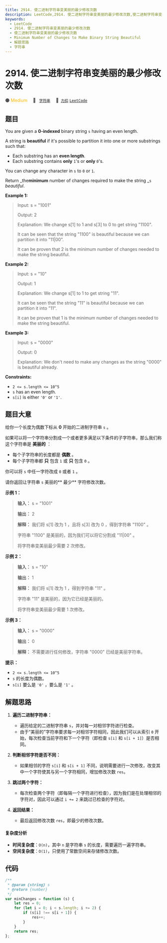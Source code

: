 ```yaml
---
title: 2914. 使二进制字符串变美丽的最少修改次数
description: LeetCode,2914. 使二进制字符串变美丽的最少修改次数,使二进制字符串变美丽的最少修改次数,Minimum Number of Changes to Make Binary String Beautiful,解题思路,字符串
keywords:
  - LeetCode
  - 2914. 使二进制字符串变美丽的最少修改次数
  - 使二进制字符串变美丽的最少修改次数
  - Minimum Number of Changes to Make Binary String Beautiful
  - 解题思路
  - 字符串
---
```


# 2914. 使二进制字符串变美丽的最少修改次数

🟠 <font color=#ffb800>Medium</font>&emsp; 🔖&ensp; [`字符串`](/tag/string.md)&emsp; 🔗&ensp;[`力扣`](https://leetcode.cn/problems/minimum-number-of-changes-to-make-binary-string-beautiful) [`LeetCode`](https://leetcode.com/problems/minimum-number-of-changes-to-make-binary-string-beautiful)

## 题目

You are given a **0-indexed** binary string `s` having an even length.

A string is **beautiful** if it's possible to partition it into one or more
substrings such that:

- Each substring has an **even length**.
- Each substring contains **only** `1`'s or **only** `0`'s.

You can change any character in `s` to `0` or `1`.

Return _the**minimum** number of changes required to make the string _`s`
_beautiful_.

**Example 1:**

> Input: s = "1001"
>
> Output: 2
>
> Explanation: We change s[1] to 1 and s[3] to 0 to get string "1100".
>
> It can be seen that the string "1100" is beautiful because we can partition it into "11|00".
>
> It can be proven that 2 is the minimum number of changes needed to make the string beautiful.

**Example 2:**

> Input: s = "10"
>
> Output: 1
>
> Explanation: We change s[1] to 1 to get string "11".
>
> It can be seen that the string "11" is beautiful because we can partition it into "11".
>
> It can be proven that 1 is the minimum number of changes needed to make the string beautiful.

**Example 3:**

> Input: s = "0000"
>
> Output: 0
>
> Explanation: We don't need to make any changes as the string "0000" is beautiful already.

**Constraints:**

- `2 <= s.length <= 10^5`
- `s` has an even length.
- `s[i]` is either `'0'` or `'1'`.

## 题目大意

给你一个长度为偶数下标从 **0** 开始的二进制字符串 `s` 。

如果可以将一个字符串分割成一个或者更多满足以下条件的子字符串，那么我们称这个字符串是 **美丽的** ：

- 每个子字符串的长度都是 **偶数** 。
- 每个子字符串都 **只** 包含 `1` 或 **只** 包含 `0` 。

你可以将 `s` 中任一字符改成 `0` 或者 `1` 。

请你返回让字符串 `s` 美丽的** 最少** 字符修改次数。

**示例 1：**

> **输入：** s = "1001"
>
> **输出：** 2
>
> **解释：** 我们将 s[1] 改为 1 ，且将 s[3] 改为 0 ，得到字符串 "1100" 。
>
> 字符串 "1100" 是美丽的，因为我们可以将它分割成 "11|00" 。
>
> 将字符串变美丽最少需要 2 次修改。

**示例 2：**

> **输入：** s = "10"
>
> **输出：** 1
>
> **解释：** 我们将 s[1] 改为 1 ，得到字符串 "11" 。
>
> 字符串 "11" 是美丽的，因为它已经是美丽的。
>
> 将字符串变美丽最少需要 1 次修改。

**示例 3：**

> **输入：** s = "0000"
>
> **输出：** 0
>
> **解释：** 不需要进行任何修改，字符串 "0000" 已经是美丽字符串。

**提示：**

- `2 <= s.length <= 10^5`
- `s` 的长度为偶数。
- `s[i]` 要么是 `'0'` ，要么是 `'1'` 。

## 解题思路

1. **遍历二进制字符串：**

   - 遍历给定的二进制字符串 `s`，并对每一对相邻字符进行检查。
   - 由于“美丽的”字符串要求每一对相邻字符相同，因此我们可以从索引 `0` 开始，每次检查当前字符和下一个字符（即检查 `s[i]` 和 `s[i + 1]`）是否相同。

2. **判断相邻字符是否不同：**

   - 如果相邻的字符 `s[i]` 和 `s[i + 1]` 不同，说明需要进行一次修改，改变其中一个字符使其与另一个字符相同，增加修改次数 `res`。

3. **跳过两个字符：**

   - 每次检查两个字符（即每隔一个字符进行检查），因为我们是在处理相邻的字符对，因此可以通过 `i += 2` 来跳过已检查的字符对。

4. **返回结果：**
   - 最后返回修改次数 `res`，即最少的修改次数。

#### 复杂度分析

- **时间复杂度**：`O(n)`，其中 `n` 是字符串 `s` 的长度，需要遍历一遍字符串。
- **空间复杂度**：`O(1)`，只使用了常数空间来存储修改次数。

## 代码

```javascript
/**
 * @param {string} s
 * @return {number}
 */
var minChanges = function (s) {
	let res = 0;
	for (let i = 0; i < s.length; i += 2) {
		if (s[i] !== s[i + 1]) {
			res++;
		}
	}
	return res;
};
```
